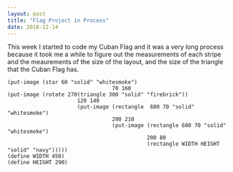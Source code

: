 ```yaml
---
layout: post 
title: "Flag Project in Process" 
date: 2018-12-14
---
```


This week I started to code my Cuban Flag and it was a very long process because it took me a while to figure out the measurements of each stripe and the meaurements of the size of the layout, and the size of the triangle that the Cuban Flag has.
```
(put-image (star 60 "solid" "whitesmoke")
                                 70 160
(put-image (rotate 270(triangle 300 "solid" "firebrick"))
                      120 140
                      (put-image (rectangle  600 70 "solid" "whitesmoke")
                                 200 210
                                 (put-image (rectangle 600 70 "solid" "whitesmoke")
                                            200 80 
                                            (rectangle WIDTH HEIGHT "solid" "navy")))))
(define WIDTH 450)
(define HEIGHT 290)
```

